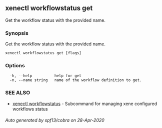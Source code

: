 ## xenectl workflowstatus get

Get the workflow status with the provided name.

### Synopsis

Get the workflow status with the provided name.

```
xenectl workflowstatus get [flags]
```

### Options

```
  -h, --help          help for get
  -n, --name string   name of the workflow definition to get.
```

### SEE ALSO

* [xenectl workflowstatus](xenectl_workflowstatus.md)	 - Subcommand for managing xene configured workflows status

###### Auto generated by spf13/cobra on 28-Apr-2020
